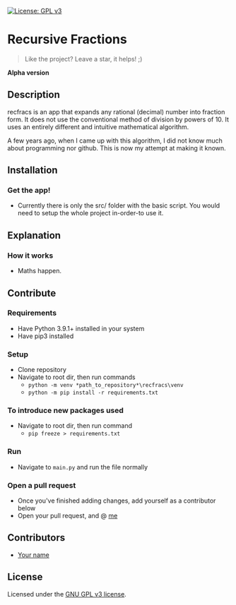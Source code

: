 [![License: GPL v3](https://img.shields.io/badge/License-GPLv3-blue.svg)](https://www.gnu.org/licenses/gpl-3.0)
# Recursive Fractions
> Like the project? Leave a star, it helps! ;)

**Alpha version**

## Description
recfracs is an app that expands any rational (decimal) number into fraction form. It does not use the conventional method of division by powers of 10. It uses an entirely different and intuitive mathematical algorithm.

A few years ago, when I came up with this algorithm, I did not know much about programming nor github. This is now my attempt at making it known.


## Installation
### Get the app!
- Currently there is only the src/ folder with the basic script. You would need to setup the whole project in-order-to use it.


## Explanation
### How it works
- Maths happen.


## Contribute
### Requirements
- Have Python 3.9.1+ installed in your system
- Have pip3 installed

### Setup
- Clone repository
- Navigate to root dir, then run commands
  - `python -m venv *path_to_repository*\recfracs\venv`
  - `python -m pip install -r requirements.txt`

### To introduce new packages used
- Navigate to root dir, then run command
  - `pip freeze > requirements.txt`

### Run
- Navigate to `main.py` and run the file normally

### Open a pull request
- Once you've finished adding changes, add yourself as a contributor below
- Open your pull request, and @ [me](https://github.com/Danie12345)


## Contributors
- [Your name](https://github.com)


## License
Licensed under the [GNU GPL v3 license](LICENSE).